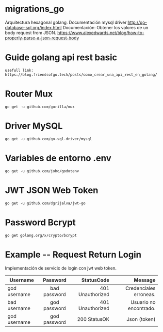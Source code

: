 # migrations_go

Arquitectura hexagonal golang. Documentación mysql driver 
http://go-database-sql.org/index.html
Documentación: Obtener los valores de un body request from JSON.
https://www.alexedwards.net/blog/how-to-properly-parse-a-json-request-body

# Guide golang api rest basic

    usefull link: https://blog.friendsofgo.tech/posts/como_crear_una_api_rest_en_golang/

# Router Mux 
    go get -u github.com/gorilla/mux

# Driver MySQL 

    go get -u github.com/go-sql-driver/mysql

# Variables de entorno .env

    go get -u github.com/joho/godotenv

# JWT JSON Web Token

    go get -u github.com/dgrijalva/jwt-go


# Password Bcrypt 

    go get golang.org/x/crypto/bcrypt


# Example -- Request Return Login 
Implementación de servicio de login con jwt web token.

| Username        | Password           | StatusCode         | Message                |
| --------------- |:------------------:| ------------------:|-----------------------:|
| god username    | bad password       | 401 Unauthorized   | Credenciales erroneas. |                 
| bad username    | god password       | 401 Unauthorized   | Usuario no encontrado. |
| god username    | god password       | 200 StatusOK       | Json (token)           |
